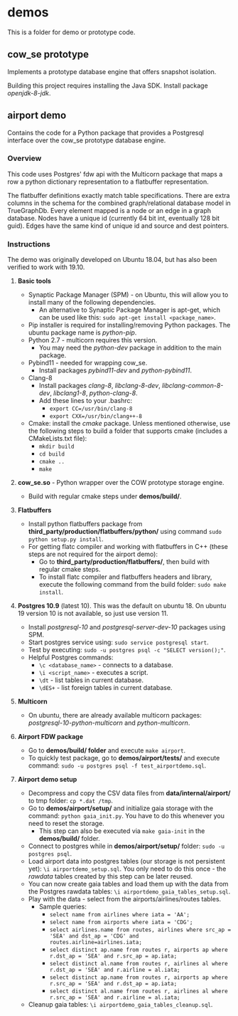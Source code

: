 # demos
This is a folder for demo or prototype code.

## cow_se prototype

Implements a prototype database engine that offers snapshot isolation.

Building this project requires installing the Java SDK. Install package *openjdk-8-jdk*.

## airport demo

Contains the code for a Python package that provides a Postgresql interface over the cow_se prototype database engine.

### Overview

This code uses Postgres' fdw api with the Multicorn package that maps a row a python dictionary representation to a flatbuffer representation.

The flatbuffer definitions exactly match table specifications. There are extra columns in the schema for the combined graph/relational database model in TrueGraphDb. Every element mapped is a node or an edge in a graph database. Nodes have a unique id (currently 64 bit int, eventually 128 bit guid). Edges have the same kind of unique id and source and dest pointers.

### Instructions

The demo was originally developed on Ubuntu 18.04, but has also been verified to work with 19.10.

1. **Basic tools**
   * Synaptic Package Manager (SPM) - on Ubuntu, this will allow you to install many of the following dependencies.
     * An alternative to Synaptic Package Manager is apt-get, which can be used like this: ```sudo apt-get install <package_name>```.
   * Pip installer is required for installing/removing Python packages. The ubuntu package name is *python-pip*.
   * Python 2.7 - multicorn requires this version.
     * You may need the *python-dev* package in addition to the main package.
   * Pybind11 - needed for wrapping cow_se.
     * Install packages *pybind11-dev* and *python-pybind11*.
   * Clang-8
     * Install packages *clang-8*, *libclang-8-dev*, *libclang-common-8-dev*, *libclang1-8*, *python-clang-8*.
     * Add these lines to your .bashrc:
       * ```export CC=/usr/bin/clang-8```
       * ```export CXX=/usr/bin/clang++-8```
   * Cmake: install the *cmake* package. Unless mentioned otherwise, use the following steps to build a folder that supports cmake (includes a CMakeLists.txt file):
     * ```mkdir build```
     * ```cd build```
     * ```cmake ..```
     * ```make```

2. **cow_se.so** - Python wrapper over the COW prototype storage engine.
   * Build with regular cmake steps under **demos/build/**.

3. **Flatbuffers**
   * Install python flatbuffers package from **third_party/production/flatbuffers/python/** using command ```sudo python setup.py install```.
   * For getting flatc compiler and working with flatbuffers in C++ (these steps are not required for the airport demo):
     * Go to **third_party/production/flatbuffers/**, then build with regular cmake steps.
     * To install flatc compiler and flatbuffers headers and library, execute the following command from the build folder: ```sudo make install```.

4. **Postgres 10.9** (latest 10). This was the default on ubuntu 18. On ubuntu 19 version 10 is not available, so just use version 11.
   * Install *postgresql-10* and *postgresql-server-dev-10* packages using SPM.
   * Start postgres service using: ```sudo service postgresql start```.
   * Test by executing: ```sudo -u postgres psql -c "SELECT version();"```.
   * Helpful Postgres commands:
     * ```\c <database_name>``` - connects to a database.
     * ```\i <script_name>``` - executes a script.
     * ```\dt``` - list tables in current database.
     * ```\dES+``` - list foreign tables in current database.

5. **Multicorn**
   * On ubuntu, there are already available multicorn packages: *postgresql-10-python-multicorn* and *python-multicorn*.

6. **Airport FDW package**
   * Go to **demos/build/ folder** and execute ```make airport```.
   * To quickly test package, go to **demos/airport/tests/** and execute command: ```sudo -u postgres psql -f test_airportdemo.sql```.

7. **Airport demo setup**
   * Decompress and copy the CSV data files from **data/internal/airport/** to tmp folder: ```cp *.dat /tmp```.
   * Go to **demos/airport/setup/** and initialize gaia storage with the command: ```python gaia_init.py```. You have to do this whenever you need to reset the storage.
     * This step can also be executed via ```make gaia-init``` in the **demos/build/** folder.
   * Connect to postgres while in **demos/airport/setup/** folder: ```sudo -u postgres psql```.
   * Load airport data into postgres tables (our storage is not persistent yet): ```\i airportdemo_setup.sql```. You only need to do this once - the *rawdata* tables created by this step can be later reused.
   * You can now create gaia tables and load them up with the data from the Postgres rawdata tables: ```\i airportdemo_gaia_tables_setup.sql```.
   * Play with the data - select from the airports/airlines/routes tables.
     * Sample queries:
       * ```select name from airlines where iata = 'AA';```
       * ```select name from airports where iata = 'CDG';```
       * ```select airlines.name from routes, airlines where src_ap = 'SEA' and dst_ap = 'CDG' and routes.airline=airlines.iata;```
       * ```select distinct ap.name from routes r, airports ap where r.dst_ap = 'SEA' and r.src_ap = ap.iata;```
       * ```select distinct al.name from routes r, airlines al where r.dst_ap = 'SEA' and r.airline = al.iata;```
       * ```select distinct ap.name from routes r, airports ap where r.src_ap = 'SEA' and r.dst_ap = ap.iata;```
       * ```select distinct al.name from routes r, airlines al where r.src_ap = 'SEA' and r.airline = al.iata;```
   * Cleanup gaia tables: ```\i airportdemo_gaia_tables_cleanup.sql```.
